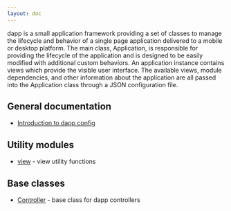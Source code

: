 ```yaml
---
layout: doc
---
```


dapp is a small application framework providing a set of classes to manage the lifecycle and behavior of a single
page application delivered to a mobile or desktop platform.
The main class, Application, is responsible for providing the lifecycle of the application and is designed to be easily
modified with additional custom behaviors.
An application instance contains views which provide the visible user interface.
The available views, module dependencies, and other information about the application are all passed into the
Application class through a JSON configuration file.

## General documentation

* [Introduction to dapp config](config.md)

## Utility modules

* [view](view.md) - view utility functions

## Base classes

* [Controller](Controller.md) - base class for dapp controllers

